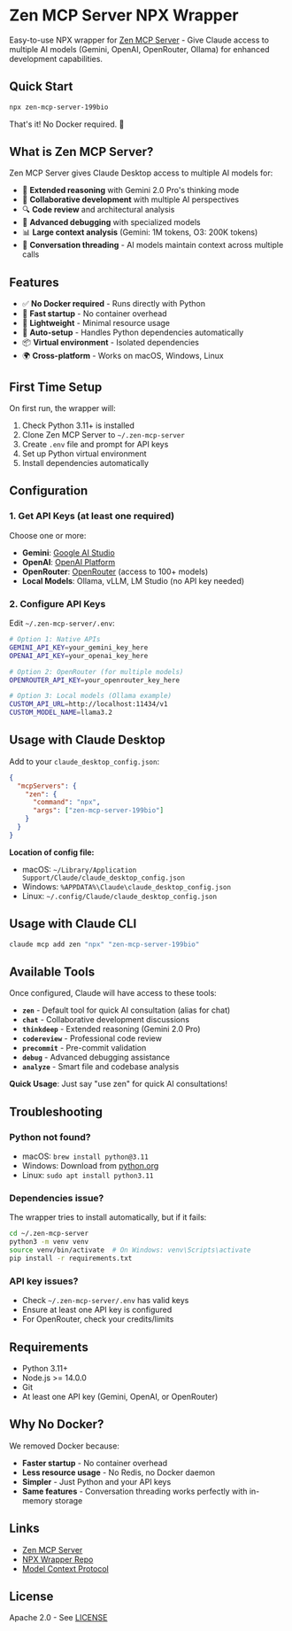 # Zen MCP Server NPX Wrapper

Easy-to-use NPX wrapper for [Zen MCP Server](https://github.com/BeehiveInnovations/zen-mcp-server) - Give Claude access to multiple AI models (Gemini, OpenAI, OpenRouter, Ollama) for enhanced development capabilities.

## Quick Start

```bash
npx zen-mcp-server-199bio
```

That's it! No Docker required. 🎉

## What is Zen MCP Server?

Zen MCP Server gives Claude Desktop access to multiple AI models for:
- 🧠 **Extended reasoning** with Gemini 2.0 Pro's thinking mode
- 💬 **Collaborative development** with multiple AI perspectives
- 🔍 **Code review** and architectural analysis
- 🐛 **Advanced debugging** with specialized models
- 📊 **Large context analysis** (Gemini: 1M tokens, O3: 200K tokens)
- 🔄 **Conversation threading** - AI models maintain context across multiple calls

## Features

- ✅ **No Docker required** - Runs directly with Python
- 🚀 **Fast startup** - No container overhead
- 💾 **Lightweight** - Minimal resource usage
- 🔧 **Auto-setup** - Handles Python dependencies automatically
- 📦 **Virtual environment** - Isolated dependencies
- 🌍 **Cross-platform** - Works on macOS, Windows, Linux

## First Time Setup

On first run, the wrapper will:
1. Check Python 3.11+ is installed
2. Clone Zen MCP Server to `~/.zen-mcp-server`
3. Create `.env` file and prompt for API keys
4. Set up Python virtual environment
5. Install dependencies automatically

## Configuration

### 1. Get API Keys (at least one required)

Choose one or more:
- **Gemini**: [Google AI Studio](https://makersuite.google.com/app/apikey)
- **OpenAI**: [OpenAI Platform](https://platform.openai.com/api-keys)
- **OpenRouter**: [OpenRouter](https://openrouter.ai/) (access to 100+ models)
- **Local Models**: Ollama, vLLM, LM Studio (no API key needed)

### 2. Configure API Keys

Edit `~/.zen-mcp-server/.env`:

```bash
# Option 1: Native APIs
GEMINI_API_KEY=your_gemini_key_here
OPENAI_API_KEY=your_openai_key_here

# Option 2: OpenRouter (for multiple models)
OPENROUTER_API_KEY=your_openrouter_key_here

# Option 3: Local models (Ollama example)
CUSTOM_API_URL=http://localhost:11434/v1
CUSTOM_MODEL_NAME=llama3.2
```

## Usage with Claude Desktop

Add to your `claude_desktop_config.json`:

```json
{
  "mcpServers": {
    "zen": {
      "command": "npx",
      "args": ["zen-mcp-server-199bio"]
    }
  }
}
```

**Location of config file:**
- macOS: `~/Library/Application Support/Claude/claude_desktop_config.json`
- Windows: `%APPDATA%\Claude\claude_desktop_config.json`
- Linux: `~/.config/Claude/claude_desktop_config.json`

## Usage with Claude CLI

```bash
claude mcp add zen "npx" "zen-mcp-server-199bio"
```

## Available Tools

Once configured, Claude will have access to these tools:

- **`zen`** - Default tool for quick AI consultation (alias for chat)
- **`chat`** - Collaborative development discussions
- **`thinkdeep`** - Extended reasoning (Gemini 2.0 Pro)
- **`codereview`** - Professional code review
- **`precommit`** - Pre-commit validation
- **`debug`** - Advanced debugging assistance
- **`analyze`** - Smart file and codebase analysis

**Quick Usage**: Just say "use zen" for quick AI consultations!

## Troubleshooting

### Python not found?
- macOS: `brew install python@3.11`
- Windows: Download from [python.org](https://www.python.org/downloads/)
- Linux: `sudo apt install python3.11`

### Dependencies issue?
The wrapper tries to install automatically, but if it fails:
```bash
cd ~/.zen-mcp-server
python3 -m venv venv
source venv/bin/activate  # On Windows: venv\Scripts\activate
pip install -r requirements.txt
```

### API key issues?
- Check `~/.zen-mcp-server/.env` has valid keys
- Ensure at least one API key is configured
- For OpenRouter, check your credits/limits

## Requirements

- Python 3.11+
- Node.js >= 14.0.0
- Git
- At least one API key (Gemini, OpenAI, or OpenRouter)

## Why No Docker?

We removed Docker because:
- **Faster startup** - No container overhead
- **Less resource usage** - No Redis, no Docker daemon
- **Simpler** - Just Python and your API keys
- **Same features** - Conversation threading works perfectly with in-memory storage

## Links

- [Zen MCP Server](https://github.com/BeehiveInnovations/zen-mcp-server)
- [NPX Wrapper Repo](https://github.com/199-biotechnologies/mcp-zen-npx)
- [Model Context Protocol](https://modelcontextprotocol.io/)

## License

Apache 2.0 - See [LICENSE](https://github.com/BeehiveInnovations/zen-mcp-server/blob/main/LICENSE)